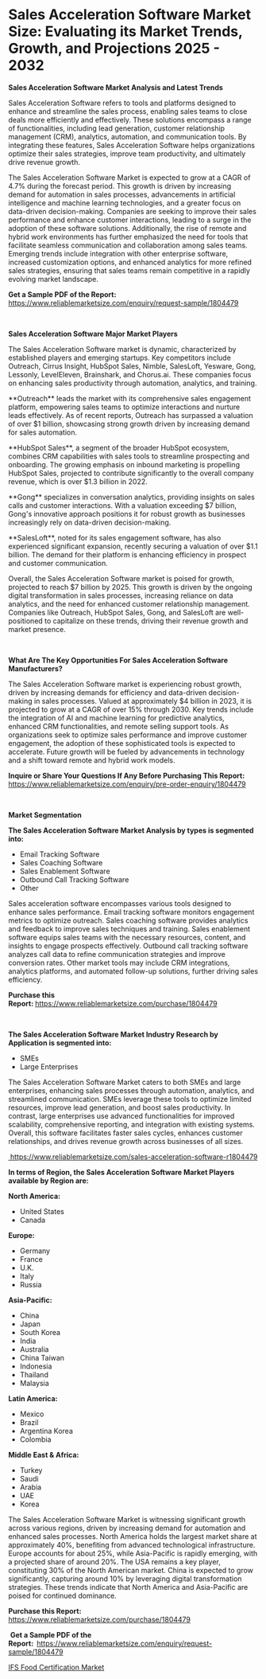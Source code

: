 <p><h1>Sales Acceleration Software Market Size: Evaluating its Market Trends, Growth, and Projections 2025 - 2032</h1></p><p><strong>Sales Acceleration Software Market Analysis and Latest Trends</strong></p>
<p><p>Sales Acceleration Software refers to tools and platforms designed to enhance and streamline the sales process, enabling sales teams to close deals more efficiently and effectively. These solutions encompass a range of functionalities, including lead generation, customer relationship management (CRM), analytics, automation, and communication tools. By integrating these features, Sales Acceleration Software helps organizations optimize their sales strategies, improve team productivity, and ultimately drive revenue growth.</p><p>The Sales Acceleration Software Market is expected to grow at a CAGR of 4.7% during the forecast period. This growth is driven by increasing demand for automation in sales processes, advancements in artificial intelligence and machine learning technologies, and a greater focus on data-driven decision-making. Companies are seeking to improve their sales performance and enhance customer interactions, leading to a surge in the adoption of these software solutions. Additionally, the rise of remote and hybrid work environments has further emphasized the need for tools that facilitate seamless communication and collaboration among sales teams. Emerging trends include integration with other enterprise software, increased customization options, and enhanced analytics for more refined sales strategies, ensuring that sales teams remain competitive in a rapidly evolving market landscape.</p></p>
<p><strong>Get a Sample PDF of the Report:&nbsp;</strong> <a href="https://www.reliablemarketsize.com/enquiry/request-sample/1804479?utm_campaign=2944&utm_medium=2&utm_source=Github&utm_content=ia&utm_term=09032025&utm_id=sales-acceleration-software">https://www.reliablemarketsize.com/enquiry/request-sample/1804479</a></p>
<p>&nbsp;</p>
<p><strong>Sales Acceleration Software Major Market Players</strong></p>
<p><p>The Sales Acceleration Software market is dynamic, characterized by established players and emerging startups. Key competitors include Outreach, Cirrus Insight, HubSpot Sales, Nimble, SalesLoft, Yesware, Gong, Lessonly, LevelEleven, Brainshark, and Chorus.ai. These companies focus on enhancing sales productivity through automation, analytics, and training.</p><p>**Outreach** leads the market with its comprehensive sales engagement platform, empowering sales teams to optimize interactions and nurture leads effectively. As of recent reports, Outreach has surpassed a valuation of over $1 billion, showcasing strong growth driven by increasing demand for sales automation.</p><p>**HubSpot Sales**, a segment of the broader HubSpot ecosystem, combines CRM capabilities with sales tools to streamline prospecting and onboarding. The growing emphasis on inbound marketing is propelling HubSpot Sales, projected to contribute significantly to the overall company revenue, which is over $1.3 billion in 2022.</p><p>**Gong** specializes in conversation analytics, providing insights on sales calls and customer interactions. With a valuation exceeding $7 billion, Gong's innovative approach positions it for robust growth as businesses increasingly rely on data-driven decision-making.</p><p>**SalesLoft**, noted for its sales engagement software, has also experienced significant expansion, recently securing a valuation of over $1.1 billion. The demand for their platform is enhancing efficiency in prospect and customer communication.</p><p>Overall, the Sales Acceleration Software market is poised for growth, projected to reach $7 billion by 2025. This growth is driven by the ongoing digital transformation in sales processes, increasing reliance on data analytics, and the need for enhanced customer relationship management. Companies like Outreach, HubSpot Sales, Gong, and SalesLoft are well-positioned to capitalize on these trends, driving their revenue growth and market presence.</p></p>
<p>&nbsp;</p>
<p><strong>What Are The Key Opportunities For Sales Acceleration Software Manufacturers?</strong></p>
<p><p>The Sales Acceleration Software market is experiencing robust growth, driven by increasing demands for efficiency and data-driven decision-making in sales processes. Valued at approximately $4 billion in 2023, it is projected to grow at a CAGR of over 15% through 2030. Key trends include the integration of AI and machine learning for predictive analytics, enhanced CRM functionalities, and remote selling support tools. As organizations seek to optimize sales performance and improve customer engagement, the adoption of these sophisticated tools is expected to accelerate. Future growth will be fueled by advancements in technology and a shift toward remote and hybrid work models.</p></p>
<p><strong>Inquire or Share Your Questions If Any Before Purchasing This Report:</strong> <a href="https://www.reliablemarketsize.com/enquiry/pre-order-enquiry/1804479?utm_campaign=2944&utm_medium=2&utm_source=Github&utm_content=ia&utm_term=09032025&utm_id=sales-acceleration-software">https://www.reliablemarketsize.com/enquiry/pre-order-enquiry/1804479</a></p>
<p>&nbsp;</p>
<p><strong>Market Segmentation</strong></p>
<p><strong>The Sales Acceleration Software Market Analysis by types is segmented into:</strong></p>
<p><ul><li>Email Tracking Software</li><li>Sales Coaching Software</li><li>Sales Enablement Software</li><li>Outbound Call Tracking Software</li><li>Other</li></ul></p>
<p><p>Sales acceleration software encompasses various tools designed to enhance sales performance. Email tracking software monitors engagement metrics to optimize outreach. Sales coaching software provides analytics and feedback to improve sales techniques and training. Sales enablement software equips sales teams with the necessary resources, content, and insights to engage prospects effectively. Outbound call tracking software analyzes call data to refine communication strategies and improve conversion rates. Other market tools may include CRM integrations, analytics platforms, and automated follow-up solutions, further driving sales efficiency.</p></p>
<p><strong>Purchase this Report:&nbsp;</strong><a href="https://www.reliablemarketsize.com/purchase/1804479?utm_campaign=2944&utm_medium=2&utm_source=Github&utm_content=ia&utm_term=09032025&utm_id=sales-acceleration-software">https://www.reliablemarketsize.com/purchase/1804479</a></p>
<p>&nbsp;</p>
<p><strong>The Sales Acceleration Software Market Industry Research by Application is segmented into:</strong></p>
<p><ul><li>SMEs</li><li>Large Enterprises</li></ul></p>
<p><p>The Sales Acceleration Software Market caters to both SMEs and large enterprises, enhancing sales processes through automation, analytics, and streamlined communication. SMEs leverage these tools to optimize limited resources, improve lead generation, and boost sales productivity. In contrast, large enterprises use advanced functionalities for improved scalability, comprehensive reporting, and integration with existing systems. Overall, this software facilitates faster sales cycles, enhances customer relationships, and drives revenue growth across businesses of all sizes.</p></p>
<p><a href="https://www.reliablemarketsize.com/sales-acceleration-software-r1804479?utm_campaign=2944&utm_medium=2&utm_source=Github&utm_content=ia&utm_term=09032025&utm_id=sales-acceleration-software">&nbsp;https://www.reliablemarketsize.com/sales-acceleration-software-r1804479</a></p>
<p><strong>In terms of Region, the Sales Acceleration Software Market Players available by Region are:</strong></p>
<p>
    <p> <strong> North America: </strong>
        <ul>
            <li>United States</li>
            <li>Canada</li>
        </ul>
        </p> 
    <p> <strong> Europe: </strong>
        <ul>
            <li>Germany</li>
            <li>France</li>
            <li>U.K.</li>
            <li>Italy</li>
            <li>Russia</li>
        </ul>
        </p> 
    <p> <strong> Asia-Pacific: </strong>
        <ul>
            <li>China</li>
            <li>Japan</li>
            <li>South Korea</li>
            <li>India</li>
            <li>Australia</li>
            <li>China Taiwan</li>
            <li>Indonesia</li>
            <li>Thailand</li>
            <li>Malaysia</li>
        </ul>
        </p> 
    <p> <strong> Latin America: </strong>
        <ul>
            <li>Mexico</li>
            <li>Brazil</li>
            <li>Argentina Korea</li>
            <li>Colombia</li>
        </ul>
        </p> 
    <p> <strong> Middle East & Africa: </strong>
        <ul>
            <li>Turkey</li>
            <li>Saudi</li>
            <li>Arabia</li>
            <li>UAE</li>
            <li>Korea</li>
        </ul>
    </p>
    </p>
<p><p>The Sales Acceleration Software Market is witnessing significant growth across various regions, driven by increasing demand for automation and enhanced sales processes. North America holds the largest market share at approximately 40%, benefiting from advanced technological infrastructure. Europe accounts for about 25%, while Asia-Pacific is rapidly emerging, with a projected share of around 20%. The USA remains a key player, constituting 30% of the North American market. China is expected to grow significantly, capturing around 10% by leveraging digital transformation strategies. These trends indicate that North America and Asia-Pacific are poised for continued dominance.</p></p>
<p><strong>Purchase this Report: </strong><a href="https://www.reliablemarketsize.com/purchase/1804479?utm_campaign=2944&utm_medium=2&utm_source=Github&utm_content=ia&utm_term=09032025&utm_id=sales-acceleration-software">https://www.reliablemarketsize.com/purchase/1804479</a></p>
<p>&nbsp;<strong>Get a Sample PDF of the Report:&nbsp;&nbsp;</strong><a href="https://www.reliablemarketsize.com/enquiry/request-sample/1804479?utm_campaign=2944&utm_medium=2&utm_source=Github&utm_content=ia&utm_term=09032025&utm_id=sales-acceleration-software">https://www.reliablemarketsize.com/enquiry/request-sample/1804479</a></p>
<p><strong></strong></p>
<p><p><a href="https://github.com/ngozudapshi/Market-Research-Report-List-1/blob/main/ifs-food-certification-market.md?utm_campaign=2944&utm_medium=2&utm_source=Github&utm_content=ia&utm_term=09032025&utm_id=sales-acceleration-software">IFS Food Certification Market</a></p></p>